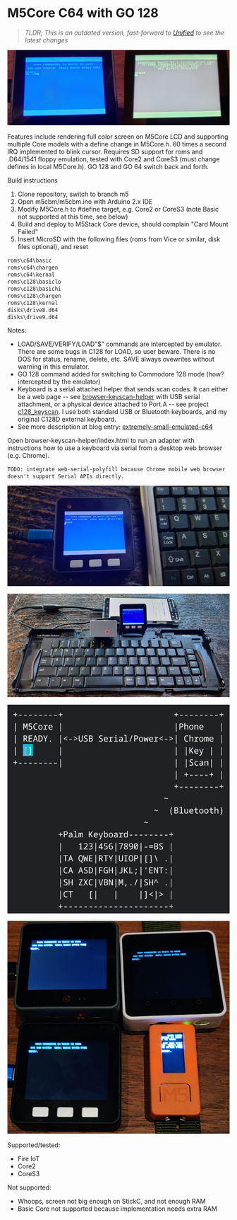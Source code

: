 # M5Core C64 with GO 128 #

>
> *TLDR; This is an outdated version, fast-forward to [Unified](https://github.com/davervw/c-simple-emu6502-cbm/tree/unified#unified---commodore-and-minimal-6502-emulator-for-various-targets) to see the latest changes*
>

![GO 128](media/c128_on_m5.png)

Features include rendering full color screen on M5Core LCD and supporting multiple Core models with a define change in M5Core.h.  60 times a second IRQ implemented to blink cursor. Requires SD support for roms and .D64/1541 floppy emulation, tested with Core2 and CoreS3 (must change defines in local M5Core.h).   GO 128 and GO 64 switch back and forth.

Build instructions

1. Clone repository, switch to branch m5
2. Open m5cbm/m5cbm.ino with Arduino 2.x IDE
3. Modify M5Core.h to #define target, e.g. Core2 or CoreS3 (note Basic not supported at this time, see below)
4. Build and deploy to M5Stack Core device, should complain "Card Mount Failed"
5. Insert MicroSD with the following files (roms from Vice or similar, disk files optional), and reset

```
roms\c64\basic
roms\c64\chargen
roms\c64\kernal
roms\c128\basiclo
roms\c128\basichi
roms\c128\chargen
roms\c128\kernal
disks\drive8.d64
disks\drive9.d64
```

Notes:

* LOAD/SAVE/VERIFY/LOAD"$" commands are intercepted by emulator.  There are some bugs in C128 for LOAD, so user beware.  There is no DOS for status, rename, delete, etc.  SAVE always ovewrites without warning in this emulator.
* GO 128 command added for switching to Commodore 128 mode (how? intercepted by the emulator)
* Keyboard is a serial attached helper that sends scan codes.  It can either be a web page -- see [browser-keyscan-helper](https://github.com/davervw/c-simple-emu6502-cbm/tree/m5/browser-keyscan-helper) with USB serial attachment, or a physical device attached to Port.A -- see project [c128_keyscan](https://github.com/davervw/c128_keyscan/tree/ninetyone_tx2_itsy_bitsy).  I use both standard USB or Bluetooth keyboards, and my original C128D external keyboard.
* See more description at blog entry: [extremely-small-emulated-c64](https://techwithdave.davevw.com/2023/06/extremely-small-emulated-c64.html)

Open browser-keyscan-helper/index.html to run an adapter with instructions how to use a keyboard via serial from a desktop web browser (e.g. Chrome).

```
TODO: integrate web-serial-polyfill because Chrome mobile web browser doesn't support Serial APIs directly.
```

![M5 Basic Core shown next to mini USB keyboard](browser-keyscan-helper/core_keyboard.jpg)

![Photo showing bluetooth Palm Portable Keyboard, Phone running key scan helper with serial USB to M5](browser-keyscan-helper/palm_phone_serial.jpg)

![Block diagram showing bluetooth Palm Portable Keyboard, Phone running key scan helper with serial USB to M5](browser-keyscan-helper/block_diagram.png)

![Early prototype with various M5 Core models](media/m5cores.jpg)

Supported/tested:
* Fire IoT
* Core2
* CoreS3

Not supported:
* Whoops, screen not big enough on StickC, and not enough RAM
* Basic Core not supported because implementation needs extra RAM
